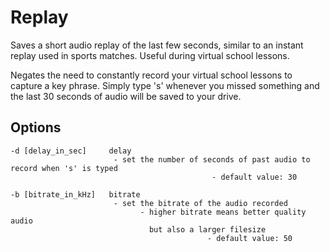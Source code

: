 # Replay

Saves a short audio replay of the last few seconds, similar to an instant replay used in sports matches. Useful during virtual school lessons. 

Negates the need to constantly record your virtual school lessons to capture a key phrase. Simply type 's' whenever you missed something and the last 30 seconds of audio will be saved to your drive.

## Options

```
-d [delay_in_sec]     delay
                       - set the number of seconds of past audio to record when 's' is typed
											 - default value: 30

-b [bitrate_in_kHz]   bitrate 
                       - set the bitrate of the audio recorded
			                 - higher bitrate means better quality audio
			                   but also a larger filesize
											- default value: 50
```
